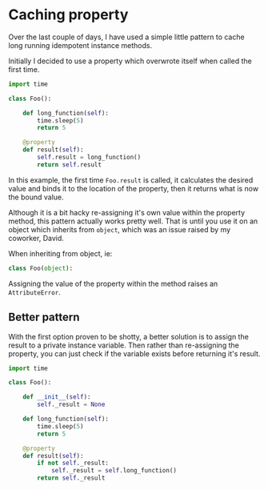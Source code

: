 # Caching property

Over the last couple of days, I have used a simple little pattern to cache long
running idempotent instance methods.

Initially I decided to use a property which overwrote itself when called the
first time.

```python
import time

class Foo():

    def long_function(self):
        time.sleep(5)
        return 5

    @property
    def result(self):
        self.result = long_function()
        return self.result

```

In this example, the first time `Foo.result` is called, it calculates the
desired value and binds it to the location of the property, then it returns
what is now the bound value.

Although it is a bit hacky re-assigning it's own value within the property
method, this pattern actually works pretty well. That is until you use it on an
object which inherits from `object`, which was an issue raised by my coworker,
David.

When inheriting from object, ie:

``` python
class Foo(object):
```

Assigning the value of the property within the method raises an
`AttributeError`.

## Better pattern
With the first option proven to be shotty, a better solution is to assign the
result to a private instance variable. Then rather than re-assigning the
property, you can just check if the variable exists before returning it's
result.

```python
import time

class Foo():

    def __init__(self):
        self._result = None

    def long_function(self):
        time.sleep(5)
        return 5

    @property
    def result(self):
        if not self._result:
            self._result = self.long_function()
        return self._result
```
